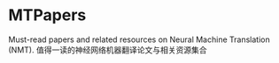 # MTPapers
Must-read papers and related resources on Neural Machine Translation (NMT). 值得一读的神经网络机器翻译论文与相关资源集合

